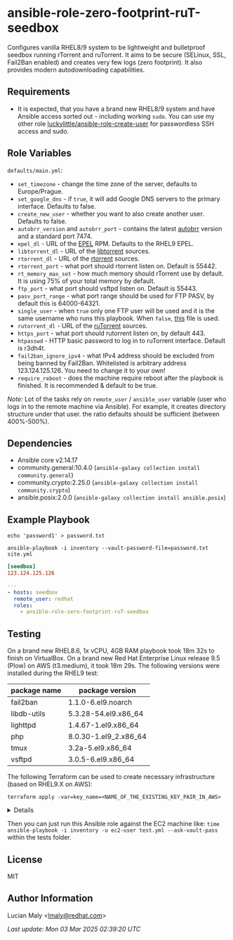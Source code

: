 ansible-role-zero-footprint-ruT-seedbox
=======================================

Configures vanilla RHEL8/9 system to be lightweight and bulletproof seedbox running rTorrent and ruTorrent. It aims to be secure (SELinux, SSL, Fail2Ban enabled) and creates very few logs (zero footprint). It also provides modern autodownloading capabilities.

Requirements
------------

* It is expected, that you have a brand new RHEL8/9 system and have Ansible access sorted out - including working `sudo`. You can use my other role [luckylittle/ansible-role-create-user](https://github.com/luckylittle/ansible-role-create-user) for passwordless SSH access and sudo.

Role Variables
--------------

`defaults/main.yml`:

* `set_timezone` - change the time zone of the server, defaults to Europe/Prague.
* `set_google_dns` - if `true`, it will add Google DNS servers to the primary interface. Defaults to false.
* `create_new_user` - whether you want to also create another user. Defaults to false.
* `autobrr_version` and `autobrr_port` - contains the latest [autobrr](https://github.com/autobrr/autobrr) version and a standard port 7474.
* `epel_dl` - URL of the [EPEL](https://docs.fedoraproject.org/en-US/epel/) RPM. Defaults to the RHEL9 EPEL.
* `libtorrent_dl` - URL of the [libtorrent](https://github.com/rakshasa/rtorrent/releases) sources.
* `rtorrent_dl` - URL of the [rtorrent](https://github.com/rakshasa/rtorrent/releases) sources.
* `rtorrent_port` - what port should rtorrent listen on. Default is 55442.
* `rt_memory_max_set` - how much memory should rTorrent use by default. It is using 75% of your total memory by default.
* `ftp_port` - what port should vsftpd listen on. Default is 55443.
* `pasv_port_range` - what port range should be used for FTP PASV, by default this is 64000-64321.
* `single_user` - when `true` only one FTP user will be used and it is the same username who runs this playbook. When `false`, [this](files/vsftpd/users.txt) file is used.
* `rutorrent_dl` - URL of the [ruTorrent](https://github.com/Novik/ruTorrent) sources.
* `https_port` - what port should rutorrent listen on, by default 443.
* `htpasswd` - HTTP basic password to log in to ruTorrent interface. Default is r3dh4t.
* `fail2ban_ignore_ipv4` - what IPv4 address should be excluded from being banned by Fail2Ban. Whitelisted is arbitrary address 123.124.125.126. You need to change it to your own!
* `require_reboot` - does the machine require reboot after the playbook is finished. It is recommended & default to be true.

_Note:_ Lot of the tasks rely on `remote_user` / `ansible_user` variable (user who logs in to the remote machine via Ansible). For example, it creates directory structure under that user.
the ratio defaults should be sufficient (between 400%-500%).

Dependencies
------------

- Ansible core v2.14.17
- community.general:10.4.0 (`ansible-galaxy collection install community.general`)
- community.crypto:2.25.0 (`ansible-galaxy collection install community.crypto`)
- ansible.posix:2.0.0 (`ansible-galaxy collection install ansible.posix`)

Example Playbook
----------------

`echo 'password1' > password.txt`

`ansible-playbook -i inventory --vault-password-file=password.txt site.yml`

```ini
[seedbox]
123.124.125.126
```

```yaml
---
- hosts: seedbox
  remote_user: redhat
  roles:
    - ansible-role-zero-footprint-ruT-seedbox
```

Testing
-------

On a brand new RHEL8.6, 1x vCPU, 4GB RAM playbook took 18m 32s to finish on VirtualBox.
On a brand new Red Hat Enterprise Linux release 9.5 (Plow) on AWS (t3.medium), it took 18m 29s.
The following versions were installed during the RHEL9 test:

|package name|package version      |
|------------|---------------------|
|fail2ban    |1.1.0-6.el9.noarch   |
|libdb-utils |5.3.28-54.el9.x86_64 |
|lighttpd    |1.4.67-1.el9.x86_64  |
|php         |8.0.30-1.el9_2.x86_64|
|tmux        |3.2a-5.el9.x86_64    |
|vsftpd      |3.0.5-6.el9.x86_64   |


The following Terraform can be used to create necessary infrastructure (based on RHEL9.X on AWS):

`terraform apply -var=key_name=<NAME_OF_THE_EXISTING_KEY_PAIR_IN_AWS>`

<details>

```hcl
# Configure the AWS Provider
provider "aws" {
  region = "ap-southeast-2"
}

# Variable
variable "key_name" {
  type        = string
  default     = "ec2-pair"
  description = "AWS Key-pair"
}

# Find latest RHEL 9 AMI
data "aws_ami" "rhel9" {
  most_recent = true
  owners      = ["309956199498"] # Red Hat's AWS account ID

  filter {
    name   = "name"
    values = ["RHEL-9*"]
  }

  filter {
    name   = "architecture"
    values = ["x86_64"]
  }

  filter {
    name   = "virtualization-type"
    values = ["hvm"]
  }

  filter {
    name   = "root-device-type"
    values = ["ebs"]
  }
}

# Create a security group
resource "aws_security_group" "rhel9_sg" {
  name        = "rhel9_sg"
  description = "Security group for RHEL 9 EC2 seedbox instance"

  tags = {
    Name = "RHEL9-SecurityGroup"
  }
}

resource "aws_vpc_security_group_ingress_rule" "allow_rtorrent_port_tcp" {
  security_group_id = aws_security_group.rhel9_sg.id
  cidr_ipv4         = "0.0.0.0/0"
  from_port         = 55442
  ip_protocol       = "tcp"
  to_port           = 55442
  description       = "Default rtorrent_port (TCP)"
  tags = {
    Name = "allow_rtorrent_port_tcp"
  }
}

resource "aws_vpc_security_group_ingress_rule" "allow_rtorrent_port_udp" {
  security_group_id = aws_security_group.rhel9_sg.id
  cidr_ipv4         = "0.0.0.0/0"
  from_port         = 55442
  ip_protocol       = "udp"
  to_port           = 55442
  description       = "Default rtorrent_port (UDP)"
  tags = {
    Name = "allow_rtorrent_port_udp"
  }
}

resource "aws_vpc_security_group_ingress_rule" "allow_pasv_port_range" {
  security_group_id = aws_security_group.rhel9_sg.id
  cidr_ipv4         = "0.0.0.0/0"
  from_port         = 64000
  ip_protocol       = "tcp"
  to_port           = 64321
  description       = "Default pasv_port_range (TCP)"
  tags = {
    Name = "allow_pasv_port_range"
  }
}

resource "aws_vpc_security_group_ingress_rule" "allow_ftp_port" {
  security_group_id = aws_security_group.rhel9_sg.id
  cidr_ipv4         = "0.0.0.0/0"
  from_port         = 55443
  ip_protocol       = "tcp"
  to_port           = 55443
  description       = "Default ftp_port (TCP)"
  tags = {
    Name = "allow_ftp_port"
  }
}

resource "aws_vpc_security_group_ingress_rule" "allow_tls_ipv4" {
  security_group_id = aws_security_group.rhel9_sg.id
  cidr_ipv4         = "0.0.0.0/0"
  from_port         = 443
  ip_protocol       = "tcp"
  to_port           = 443
  description       = "Default ruTorrent port (IPv4)"
  tags = {
    Name = "allow_tls_ipv4"
  }
}

resource "aws_vpc_security_group_ingress_rule" "allow_autobrr_port" {
  security_group_id = aws_security_group.rhel9_sg.id
  cidr_ipv4         = "0.0.0.0/0"
  from_port         = 7474
  ip_protocol       = "tcp"
  to_port           = 7474
  description       = "Default Autobrr port (TCP)"
  tags = {
    Name = "allow_autobrr_port"
  }
}

resource "aws_vpc_security_group_ingress_rule" "allow_ssh_port" {
  security_group_id = aws_security_group.rhel9_sg.id
  cidr_ipv4         = "0.0.0.0/0"
  from_port         = 22
  ip_protocol       = "tcp"
  to_port           = 22
  description       = "Default SSH port (TCP)"
  tags = {
    Name = "allow_ssh_port"
  }
}

resource "aws_vpc_security_group_ingress_rule" "allow_tls_ipv6" {
  security_group_id = aws_security_group.rhel9_sg.id
  cidr_ipv6         = "::/0"
  from_port         = 443
  ip_protocol       = "tcp"
  to_port           = 443
  description       = "Default ruTorrent port (IPv6)"
  tags = {
    Name = "allow_tls_ipv6"
  }
}

resource "aws_vpc_security_group_egress_rule" "allow_all_traffic_ipv4" {
  security_group_id = aws_security_group.rhel9_sg.id
  cidr_ipv4         = "0.0.0.0/0"
  ip_protocol       = "-1" # semantically equivalent to all ports
}

resource "aws_vpc_security_group_egress_rule" "allow_all_traffic_ipv6" {
  security_group_id = aws_security_group.rhel9_sg.id
  cidr_ipv6         = "::/0"
  ip_protocol       = "-1" # semantically equivalent to all ports
}

# Create an EC2 instance
resource "aws_instance" "rhel_instance" {
  ami                    = data.aws_ami.rhel9.id
  instance_type          = "t3.medium"
  vpc_security_group_ids = [aws_security_group.rhel9_sg.id]
  key_name               = var.key_name # Replace with your key pair name

  root_block_device {
    volume_size = 20
    volume_type = "gp3"
    encrypted   = true
  }

  tags = {
    Name        = "RHEL-9-Seedbox"
    Environment = "Dev"
  }
}

# Output the instance details
output "instance_id" {
  value = aws_instance.rhel_instance.id
}

output "instance_public_ip" {
  value = aws_instance.rhel_instance.public_ip
}

output "instance_dns" {
  value = aws_instance.rhel_instance.public_dns
}
```

</details>

Then you can just run this Ansible role against the EC2 machine like: `time ansible-playbook -i inventory -u ec2-user test.yml --ask-vault-pass` within the tests folder.

License
-------

MIT

Author Information
------------------

Lucian Maly <<lmaly@redhat.com>>

_Last update: Mon 03 Mar 2025 02:39:20 UTC_
